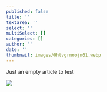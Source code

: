 ```yaml
---
published: false
title: ''
textarea: ''
select: ''
multiSelect: []
categories: []
author: ''
date: ''
thumbnail: images/0htvgrnoojm61.webp
---
```

Just an empty article to test

![](images/0htvgrnoojm61.webp "")


